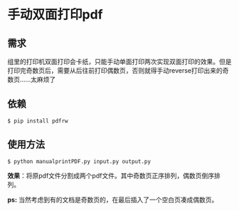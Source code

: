 # 手动双面打印pdf

## 需求
组里的打印机双面打印会卡纸，只能手动单面打印两次实现双面打印的效果。但是打印完奇数页后，需要从后往前打印偶数页，否则就得手动reverse打印出来的奇数页……太麻烦了

## 依赖
```shell
$ pip install pdfrw
```

## 使用方法
```shell
$ python manualprintPDF.py input.py output.py
```
**效果**：将原pdf文件分割成两个pdf文件。其中奇数页正序排列，偶数页倒序排列。

**ps:** 当然考虑到有的文档是奇数页的，在最后插入了一个空白页凑成偶数页。